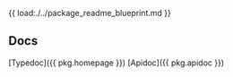 {{ load:./../package_readme_blueprint.md }}

## Docs

[Typedoc]({{ pkg.homepage }})
[Apidoc]({{ pkg.apidoc }})
